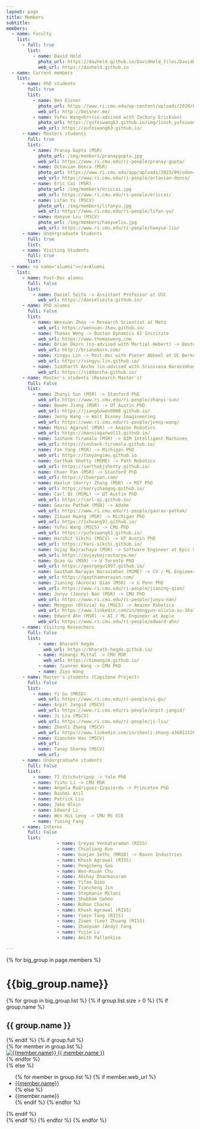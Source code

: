 ```yaml
---
layout: page
title: Members
subtitle:
members:
  - name: Faculty
    list:
      - full: true
        list:
          - name: David Held
            photo_url: https://davheld.github.io/DavidHeld_files/DavidHeld.jpg
            web_url: https://davheld.github.io
  - name: Current members
    list:
      - name: PhD students
        full: true
        list:
          - name: Ben Eisner
            photo_url: https://www.ri.cmu.edu/wp-content/uploads/2020/07/Eisner_Benjamin_2020.png
            web_url: http://beisner.me/
          - name: Yufei Wang<br>(co-advised with Zackory Erickson)
            photo_url: https://yufeiwang63.github.io/img/1inch_yufeiwang.jpg
            web_url: https://yufeiwang63.github.io/
      - name: Masters students
        full: true
        list:
          - name: Pranay Gupta (MSR)
            photo_url: /img/members/pranaygupta.jpg
            web_url: https://www.ri.cmu.edu/ri-people/pranay-gupta/
          - name: Octavian Donca (MSR)
            photo_url: https://www.ri.cmu.edu/app/uploads/2023/09/odonca-1-300x450.jpg
            web_url: https://www.ri.cmu.edu/ri-people/octavian-donca/
          - name: Eric Cai (MSR)
            photo_url: /img/members/ericcai.jpg
            web_url: https://www.ri.cmu.edu/ri-people/ericcai/
          - name: Lifan Yu (MSCV)
            photo_url: /img/members/lifanyu.jpg
            web_url: https://www.ri.cmu.edu/ri-people/lifan-yu/
          - name: Haoyue Liu (MSCV)
            photo_url: /img/members/haoyueliu.jpg
            web_url: https://www.ri.cmu.edu/ri-people/haoyue-liu/
      - name: Undergraduate Students
        full: true
        list:
      - name: Visiting Students
        full: true
        list:
  - name: <a name="alumni"></a>Alumni
    list:
      - name: Post-Doc alumni
        full: False
        list:
          - name: Daniel Seita -> Assistant Professor at USC
            web_url: https://danielseita.github.io/
      - name: PhD alumni
        full: False
        list:
          - name: Wenxuan Zhou -> Research Scientist at Meta
            web_url: https://wenxuan-zhou.github.io/
          - name: Thomas Weng -> Boston Dynamics AI Institute
            web_url: https://www.thomasweng.com
          - name: Brian Okorn (co-advised with Martial Hebert) -> Boston Dynamics AI Institute
            web_url: http://brianokorn.com/
          - name: Xingyu Lin -> Post-doc with Pieter Abbeel at UC Berkeley
            web_url: https://xingyu-lin.github.io/
          - name: Siddharth Ancha (co-advised with Srinivasa Narasimhan) -> Post-doc with Nick Roy at MIT
            web_url: https://siddancha.github.io/
      - name: Master's students (Research Master's)
        full: False
        list:
          - name: Zhanyi Sun (MSR) -> Stanford PhD
            web_url: https://www.ri.cmu.edu/ri-people/zhanyi-sun/
          - name: Bowen Jiang (MSR) -> UT Austin PhD
            web_url: https://jiangbowen0008.github.io/    
          - name: Jenny Wang -> Walt Disney Imagineering 
            web_url: https://www.ri.cmu.edu/ri-people/jenny-wang/
          - name: Mansi Agarwal (MSR) -> Amazon Robotics
            web_url: https://mansiagarwal11.github.io/
          - name: Sashank Tirumala (MSR) -> AIM Intelligent Machines
            web_url: https://sashank-tirumala.github.io/
          - name: Fan Yang (MSR) -> Michigan PhD
            web_url: https://fanyangcmu.github.io
          - name: Sarthak Shetty (MSME) -> Path Robotics
            web_url: https://sarthakjshetty.github.io/
          - name: Chuer Pan (MSR) -> Stanford PhD
            web_url: https://chuerpan.com/
          - name: Haolun (Harry) Zhang (MSR) -> MIT PhD
            web_url: https://harryzhangog.github.io/
          - name: Carl Qi (MSML) -> UT Austin PhD
            web_url: https://carl-qi.github.io/
          - name: Gaurav Pathak (MSR) -> Adobe
            web_url: https://www.ri.cmu.edu/ri-people/gaurav-pathak/
          - name: Zixuan Huang (MSR) -> Michigan PhD
            web_url: https://zxhuang97.github.io/
          - name: Yufei Wang (MSCS) -> CMU PhD
            web_url: https://yufeiwang63.github.io/
          - name: Harshit Sikchi (MSCS) -> UT Austin PhD
            web_url: https://hari-sikchi.github.io/
          - name: Sujay Bajrachaya (MSR) -> Software Engineer at Epic Systems
            web_url: https://sujaybajracharya.me/
          - name: Qiao Gu (MSR) -> U Toronto PhD
            web_url: https://georgegu1997.github.io/
          - name: Gautham Narayan Narasimhan (MSME) -> CV / ML Engineer at Path Robotics
            web_url: https://gauthamnarayan.com/
          - name: Jianing (Aurora) Qian (MSR) -> U Penn PhD
            web_url: https://www.ri.cmu.edu/ri-people/jianing-qian/
          - name: Junyu (Jenny) Nan (MSR) -> CMU PhD
            web_url: https://www.ri.cmu.edu/ri-people/junyu-nan/
          - name: Mengyun (Olivia) Xu (MSCS) -> Amazon Robotics
            web_url: https://www.linkedin.com/in/mengyun-olivia-xu-36a7ab126
          - name: Edward Ahn (MSR) -> AI / ML Engineer at Apple
            web_url: https://www.ri.cmu.edu/ri-people/edward-ahn/
      - name: Visiting Reseachers
        full: False
        list:
            - name: Bharath Hegde
              web_url: https://bharath-hegde.github.io/
            - name: Himangi Mittal -> CMU MSR
              web_url: https://himangim.github.io/
            - name: Jianren Wang -> CMU PhD
            - name: Ziyu Wang
      - name: Master's students (Capstone Project)
        full: False
        list:
          - name: Yi Gu (MRSD)
            web_url: https://www.ri.cmu.edu/ri-people/yi-gu/
          - name: Arpit Jangid (MSCV)
            web_url: https://www.ri.cmu.edu/ri-people/arpit-jangid/
          - name: Ji Liu (MSCV)
            web_url: https://www.ri.cmu.edu/ri-people/ji-liu/
          - name: Zhenli Zhang (MSCV)
            web_url: https://www.linkedin.com/in/zhenli-zhang-a36912126
          - name: Xiaochen Han (MSCV)
            web_url:
          - name: Tanay Sharma (MSCV)
            web_url:
      - name: Undergraduate students
        full: False
        list:
          - name: TJ Vitchutripop -> Yale PhD
          - name: Yishu Li -> CMU MSR
          - name: Angela Rodriguez-Izquierdo -> Princeton PhD
          - name: Rashmi Anil
          - name: Patrick Liu
          - name: Jake Olkin
          - name: Edward Li
          - name: Wen Hui Leng -> CMU MS ECE
          - name: Yiming Fang
      - name: Interns
        full: False
        list:
                   - name: Sreyas Venkataraman (RISS)
                   - name: Chialiang Kuo 
                   - name: Gunjan Sethi (MRSD) -> Raven Industries
                   - name: Khush Agrawal (RISS)
                   - name: Pengsheng Guo
                   - name: Wen-Hsuan Chu
                   - name: Akshay Dharmavaram
                   - name: Yifan Qiao
                   - name: Tiancheng Jin
                   - name: Stephanie Milani
                   - name: Shubham Sahoo
                   - name: Rohan Chacko
                   - name: Khush Agrawal (RISS)
                   - name: Yimin Tang (RISS)
                   - name: Ziwen (Leo) Zhuang (RISS)
                   - name: Zhaoyuan (Andy) Fang
                   - name: Yujie Lu
                   - name: Amith Pallankize

---
```


<div class="row">
  {% for big_group in page.members %}
    <h1> {{big_group.name}} </h1>
    {% for group in big_group.list %}
    {% if group.list.size > 0 %}
      {% if group.name %}
        <h2>{{ group.name }}</h2>
      {% endif %}
      {% if group.full %}
      <div class="row member-row">
        {% for member in group.list %}
          <div class="col-xl-3 col-lg-3 col-md-3 text-center col-sm-6 col-xs-6 member-col">
            <a target="_blank" href="{{ member.web_url }}">
              <img class="img-responsive" src="{{ member.photo_url }}" alt="{{member.name}}">
            </a>
            <a target="_blank" href="{{ member.web_url }}">
              {{ member.name }}
            </a>
          </div>
        {% endfor %}
      </div>
      {% else %}
        <ul>
          {% for member in group.list %}
            {% if member.web_url %}
              <li><a href="{{member.web_url}}"> {{member.name}} </a></li>
            {% else %}
              <li><a> {{member.name}} </a></li>
            {% endif %}
          {% endfor %}
        </ul>
      {% endif %}
    <br>
    {% endif %}
    {% endfor %}
  {% endfor %}
</div>


<!-- <h3 id="undergraduate-students">Undergraduate students</h3>
<ul>
</ul>
</div> -->

<!-- <h2 id="collaborators">Collaborators</h2> -->
<!-- <ul>
  <li><a href="https://www.cs.cmu.edu/~astein/">Aaron Steinfeld</a></li>
  <li><a href="https://www.cs.cmu.edu/~kkitani/">Kris Kitani</a></li>
  <li><a href="http://www.lauravherlant.com/">Laura Herlant</a></li>
</ul> -->
